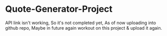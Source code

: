 # Quote-Generator-Project
API link isn't working, So it's not completed yet, As of now uploading into github repo, Maybe in future again workout on this project &amp; upload it again. 
